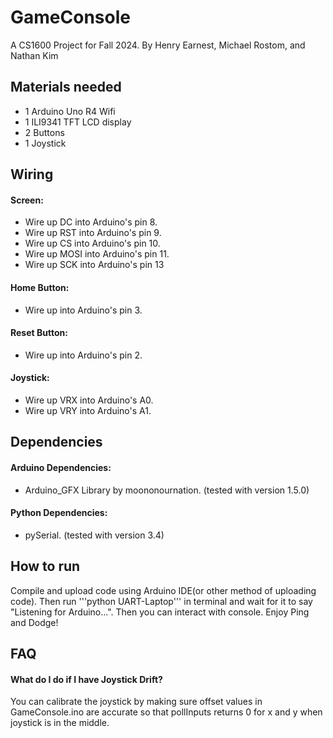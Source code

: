 # GameConsole
A CS1600 Project for Fall 2024. By Henry Earnest, Michael Rostom, and Nathan Kim

## Materials needed
- 1 Arduino Uno R4 Wifi
- 1 ILI9341 TFT LCD display
- 2 Buttons
- 1 Joystick


## Wiring
#### Screen: 
- Wire up DC into Arduino's pin 8.
- Wire up RST into Arduino's pin 9.
- Wire up CS into Arduino's pin 10.
- Wire up MOSI into Arduino's pin 11.
- Wire up SCK into Arduino's pin 13

#### Home Button:
- Wire up into Arduino's pin 3.

#### Reset Button:
- Wire up into Arduino's pin 2.


#### Joystick: 
- Wire up VRX into Arduino's A0.
- Wire up VRY into Arduino's A1.


## Dependencies
#### Arduino Dependencies: 
- Arduino_GFX Library by moononournation. (tested with version 1.5.0)

#### Python Dependencies: 
- pySerial. (tested with version 3.4)

## How to run
Compile and upload code using Arduino IDE(or other method of uploading code). Then run '''python UART-Laptop''' in terminal and wait for it to say "Listening for Arduino...".
Then you can interact with console. Enjoy Ping and Dodge!


## FAQ
#### What do I do if I have Joystick Drift? 
You can calibrate the joystick by making sure offset values in GameConsole.ino are accurate so that pollInputs returns 0 for x and y when joystick is in the middle.



